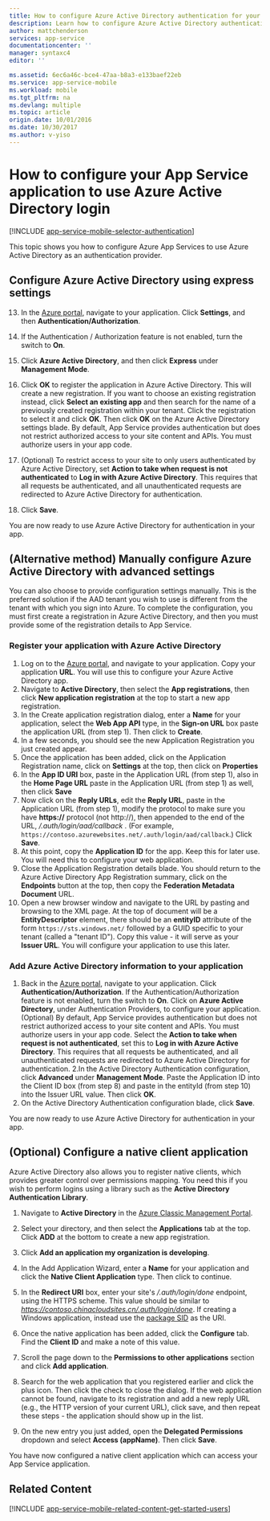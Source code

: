 ```yaml
---
title: How to configure Azure Active Directory authentication for your App Services application
description: Learn how to configure Azure Active Directory authentication for your App Services application.
author: mattchenderson
services: app-service
documentationcenter: ''
manager: syntaxc4
editor: ''

ms.assetid: 6ec6a46c-bce4-47aa-b8a3-e133baef22eb
ms.service: app-service-mobile
ms.workload: mobile
ms.tgt_pltfrm: na
ms.devlang: multiple
ms.topic: article
origin.date: 10/01/2016
ms.date: 10/30/2017
ms.author: v-yiso
---
```


# How to configure your App Service application to use Azure Active Directory login

[!INCLUDE [app-service-mobile-selector-authentication](../../includes/app-service-mobile-selector-authentication.md)]

This topic shows you how to configure Azure App Services to use Azure Active Directory as an authentication provider.

## <a name="express"> </a>Configure Azure Active Directory using express settings

13. In the [Azure portal], navigate to your application. Click **Settings**, and then **Authentication/Authorization**.

14. If the Authentication / Authorization feature is not enabled, turn the switch to **On**.

15. Click **Azure Active Directory**, and then click **Express** under **Management Mode**.

16. Click **OK** to register the application in Azure Active Directory. This will create a new registration. If you want to choose an existing
registration instead, click **Select an existing app** and then search for the name of a previously created registration within your tenant.
Click the registration to select it and click **OK**. Then click **OK** on the Azure Active Directory settings blade.
    By default, App Service provides authentication but does not restrict authorized access to your site content and APIs. You must authorize users in your app code.

17. (Optional) To restrict access to your site to only users authenticated by Azure Active Directory, set **Action to take when request
is not authenticated** to **Log in with Azure Active Directory**. This requires that all requests be authenticated, and all unauthenticated
requests are redirected to Azure Active Directory for authentication.

17. Click **Save**.

You are now ready to use Azure Active Directory for authentication in your app.

## <a name="advanced"> </a>(Alternative method) Manually configure Azure Active Directory with advanced settings
You can also choose to provide configuration settings manually. This is the preferred solution if the AAD tenant you wish to use is different from the tenant with which you sign into Azure. To complete the configuration, you must first create a registration in Azure Active Directory, and then you must provide some of the registration details to App Service.

### <a name="register"> </a>Register your application with Azure Active Directory
1. Log on to the [Azure portal], and navigate to your application. Copy your application **URL**. You will use this to configure your Azure Active Directory app.
2. Navigate to **Active Directory**, then select the **App registrations**, then click **New application registration** at the top to start a new app registration. 
3. In the Create application registration dialog, enter a **Name** for your application, select the  **Web App API** type, in the **Sign-on URL** box paste the application URL (from step 1). Then click to **Create**.
4. In a few seconds, you should see the new Application Registration you just created appear.
5. Once the application has been added, click on the Application Registration name, click on **Settings** at the top, then click on **Properties** 
6. In the **App ID URI** box, paste in the Application URL (from step 1), also in the **Home Page URL** paste in the Application URL (from step 1) as well, then click **Save**
7. Now click on the **Reply URLs**, edit the **Reply URL**, paste in the Application URL (from step 1), modify the protocol to make sure you have **https://** protocol (not http://), then appended to the end of the URL, */.auth/login/aad/callback* . (For example, `https://contoso.azurewebsites.net/.auth/login/aad/callback`.) Click **Save**.   
8.  At this point, copy the **Application ID** for the app. Keep this for later use. You will need this to configure your web application.
9. Close the Application Registration details blade. You should return to the Azure Active Directory App Registration summary, click on the **Endpoints** button at the top, then copy the **Federation Metadata Document** URL. 
10. Open a new browser window and navigate to the URL by pasting and browsing to the XML page. At the top of document will be a **EntityDescriptor** element, there should be an **entityID** attribute of the form `https://sts.windows.net/` followed by a GUID specific to your tenant (called a "tenant ID"). Copy this value - it will serve as your **Issuer URL**. You will configure your application to use this later.

### <a name="secrets"> </a>Add Azure Active Directory information to your application
1. Back in the [Azure portal], navigate to your application. Click **Authentication/Authorization**. If the Authentication/Authorization feature is not enabled, turn the switch to **On**. Click on **Azure Active Directory**, under Authentication Providers, to configure your application. 
(Optional) By default, App Service provides authentication but does not restrict authorized access to your site content and APIs. You must authorize users in your app code. Select the **Action to take when request is not authenticated**, set this to **Log in with Azure Active Directory**. This requires that all requests be authenticated, and all unauthenticated requests are redirected to Azure Active Directory for authentication.
2.In the Active Directory Authentication configuration, click **Advanced** under **Management Mode**. Paste the Application ID into the Client ID box (from step 8) and paste in the entityId (from step 10) into the Issuer URL value. Then click **OK**.
3. On the Active Directory Authentication configuration blade, click **Save**.

You are now ready to use Azure Active Directory for authentication in your app.

## (Optional) Configure a native client application

Azure Active Directory also allows you to register native clients, which provides greater control over permissions mapping. You need this if you wish to perform logins using a library such as the **Active Directory Authentication Library**.

1. Navigate to **Active Directory** in the [Azure Classic Management Portal].

2. Select your directory, and then select the **Applications** tab at the top. Click **ADD** at the bottom to create a new app registration.

3. Click **Add an application my organization is developing**.

4. In the Add Application Wizard, enter a **Name** for your application and click the  **Native Client Application** type. Then click to continue.

5. In the **Redirect URI** box, enter your site's _/.auth/login/done_ endpoint, using the HTTPS scheme. This value should be similar to _https://contoso.chinacloudsites.cn/.auth/login/done_. If creating a Windows application, instead use the [package SID](../app-service-mobile/app-service-mobile-dotnet-how-to-use-client-library.md#package-sid) as the URI.

6. Once the native application has been added, click the **Configure** tab. Find the **Client ID** and make a note of this value.

7. Scroll the page down to the **Permissions to other applications** section and click **Add application**.

8. Search for the web application that you registered earlier and click the plus icon. Then click the check to close the dialog. If the web application cannot be found, navigate to its registration and add a new reply URL (e.g., the HTTP version of your current URL), click save, and then repeat these steps - the application should show up in the list.

9. On the new entry you just added, open the **Delegated Permissions** dropdown and select **Access (appName)**. Then click **Save**.

You have now configured a native client application which can access your App Service application.

## <a name="related-content"> </a>Related Content

[!INCLUDE [app-service-mobile-related-content-get-started-users](../../includes/app-service-mobile-related-content-get-started-users.md)]

<!-- Images. -->

[0]: ./media/app-service-mobile-how-to-configure-active-directory-authentication/app-service-webapp-url.png
[1]: ./media/app-service-mobile-how-to-configure-active-directory-authentication/app-service-aad-app_registration.png
[2]: ./media/app-service-mobile-how-to-configure-active-directory-authentication/app-service-aad-app-registration-create.png
[3]: ./media/app-service-mobile-how-to-configure-active-directory-authentication/app-service-aad-app-registration-config-appidurl.png
[4]: ./media/app-service-mobile-how-to-configure-active-directory-authentication/app-service-aad-app-registration-config-replyurl.png
[5]: ./media/app-service-mobile-how-to-configure-active-directory-authentication/app-service-aad-endpoints.png
[6]: ./media/app-service-mobile-how-to-configure-active-directory-authentication/app-service-aad-endpoints-fedmetadataxml.png
[7]: ./media/app-service-mobile-how-to-configure-active-directory-authentication/app-service-webapp-auth.png
[8]: ./media/app-service-mobile-how-to-configure-active-directory-authentication/app-service-webapp-auth-config.png

<!-- URLs. -->

[Azure portal]: https://portal.azure.cn/
[Azure Classic Management Portal]: https://manage.windowsazure.cn/
[alternative method]:#advanced